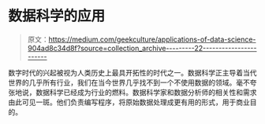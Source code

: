 # 数据科学的应用

> 原文：<https://medium.com/geekculture/applications-of-data-science-904ad8c34d8f?source=collection_archive---------22----------------------->

数字时代的兴起被视为人类历史上最具开拓性的时代之一。数据科学正主导着当代世界的几乎所有行业，我们在当今世界几乎找不到一个不使用数据的领域。毫不夸张地说，数据科学已经成为行业的燃料。数据科学家和数据分析师的相关性和需求由此可见一斑。他们负责编写程序，将原始数据处理成更有用的形式，用于商业目的。